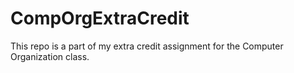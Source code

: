 # CompOrgExtraCredit
This repo is a part of my extra credit assignment for the Computer Organization class.
